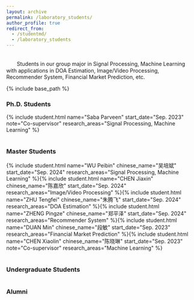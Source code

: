 ```yaml
---
layout: archive
permalink: /laboratory_students/
author_profile: true
redirect_from: 
  - /studentmd/
  - /laboratory_students
---
```


<br />
　　Students in our group major in Signal Processing, Machine Learning with applications in DOA Estimation, Image/Video Processing, Recommender System, Financial Market Prediction, etc.

{% include base_path %}

### Ph.D. Students
<table>
<tr>{% include student.html name="Saba Parveen" start_date="Sep. 2023" note="Co-supervisor" research_areas="Signal Processing, Machine Learning" %}</tr>
</table>

### Master Students
<table>
<tr>{% include student.html name="WU Peibin" chinese_name="吴培斌" start_date="Sep. 2024" research_areas="Signal Processing, Machine Learning" %}</tr>
<tr>{% include student.html name="CHEN Jiaxin" chinese_name="陈嘉欣" start_date="Sep. 2024" research_areas="Image/Video Processing" %}</tr>
<tr>{% include student.html name="ZHU Tengfei" chinese_name="朱腾飞" start_date="Sep. 2024" research_areas="DOA Estimation" %}</tr>
<tr>{% include student.html name="ZHENG Pingze" chinese_name="郑平泽" start_date="Sep. 2024" research_areas="Recommender System" %}</tr>
<tr>{% include student.html name="DUAN Min" chinese_name="段敏" start_date="Sep. 2023" research_areas="Financial Market Prediction" %}</tr>
<tr>{% include student.html name="CHEN Xiaolin" chinese_name="陈晓琳" start_date="Sep. 2023" note="Co-supervisor" research_areas="Machine Learning" %}</tr>
</table>

### Undergraduate Students
<table>
<!-- Add undergraduate students here when available -->
</table>

### Alumni
<table>
<!-- Add alumni information here when available -->
</table> 

